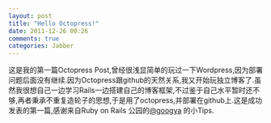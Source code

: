 ```yaml
---
layout: post
title: "Hello Octopress!"
date: 2011-12-26 00:26
comments: true
categories: Jabber
---
```


这是我的第一篇Octopress Post,曾经很浅显简单的玩过一下Wordpress,因为部署问题后面没有继续.因为Octopress跟github的天然关系,我又开始玩独立博客了.虽然我很想自己一边学习Rails一边搭建自己的博客框架,不过鉴于自己水平暂时还不够,再者秉承不重复造轮子的思想,于是用了octopress,并部署在github上.这是成功发表的第一篇,感谢来自Ruby on Rails 公园的[@googya](http://googya.github.com/) 的小Tips.
